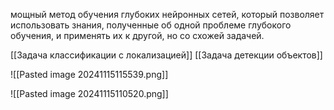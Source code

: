 
мощный метод обучения глубоких нейронных сетей, который позволяет использовать знания, полученные об одной проблеме глубокого обучения, и применять их к другой, но со схожей задачей.

[[Задача классификации с локализацией]]
[[Задача детекции объектов]]

![[Pasted image 20241115115539.png]]

![[Pasted image 20241115110520.png]]
